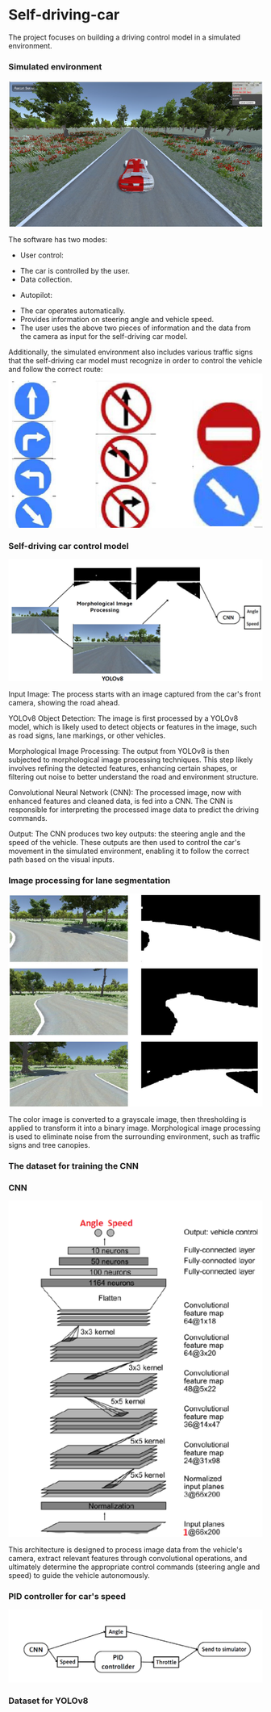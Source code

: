 # Self-driving-car
The project focuses on building a driving control model in a simulated environment.

### Simulated environment
![sim_environment](resource/project_overview/sim_en.png)

The software has two modes:
- User control:
+ The car is controlled by the user.
+ Data collection.

- Autopilot:
+ The car operates automatically.
+ Provides information on steering angle and vehicle speed.
+ The user uses the above two pieces of information and the data from the camera as input for the self-driving car model.

Additionally, the simulated environment also includes various traffic signs that the self-driving car model must recognize in order to control the vehicle and follow the correct route:
![sim_environment](resource/project_overview/traffic_sign.png)

### Self-driving car control model
![overview](resource/project_overview/overview.png)

Input Image: The process starts with an image captured from the car's front camera, showing the road ahead.

YOLOv8 Object Detection: The image is first processed by a YOLOv8 model, which is likely used to detect objects or features in the image, such as road signs, lane markings, or other vehicles.

Morphological Image Processing: The output from YOLOv8 is then subjected to morphological image processing techniques. This step likely involves refining the detected features, enhancing certain shapes, or filtering out noise to better understand the road and environment structure.

Convolutional Neural Network (CNN): The processed image, now with enhanced features and cleaned data, is fed into a CNN. The CNN is responsible for interpreting the processed image data to predict the driving commands.

Output: The CNN produces two key outputs: the steering angle and the speed of the vehicle. These outputs are then used to control the car's movement in the simulated environment, enabling it to follow the correct path based on the visual inputs.

### Image processing for lane segmentation
![Image processing](resource/img_processing/img_pro_rs.png)

The color image is converted to a grayscale image, then thresholding is applied to transform it into a binary image. Morphological image processing is used to eliminate noise from the surrounding environment, such as traffic signs and tree canopies.

### The dataset for training the CNN


### CNN
![cnn](resource/model/cnn_struc.png)

This architecture is designed to process image data from the vehicle's camera, extract relevant features through convolutional operations, and ultimately determine the appropriate control commands (steering angle and speed) to guide the vehicle autonomously.

### PID controller for car's speed
![pid](resource/project_overview/pid.png)

### Dataset for YOLOv8
